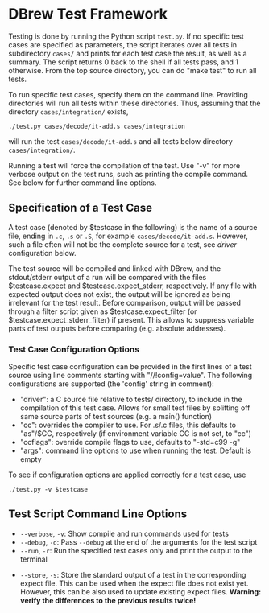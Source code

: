 # DBrew Test Framework

Testing is done by running the Python script `test.py`. If no specific test
cases are specified as parameters, the script iterates over all tests in
subdirectory `cases/` and prints for each test case the result, as well as a
summary. The script returns 0 back to the shell if all tests pass, and 1
otherwise. From the top source directory, you can do "make test" to run all
tests.

To run specific test cases, specify them on the command line. Providing
directories will run all tests within these directories. Thus, assuming
that the directory `cases/integration/` exists,

    ./test.py cases/decode/it-add.s cases/integration

will run the test `cases/decode/it-add.s` and all tests below directory
`cases/integration/`.

Running a test will force the compilation of the test.
Use "-v" for more verbose output on the test runs, such as printing
the compile command. See below for further command line options.

## Specification of a Test Case

A test case (denoted by $testcase in the following) is the name of a source
file, ending in `.c`, `.s` or `.S`, for example `cases/decode/it-add.s`.
However, such a file often will not be the complete source for a test, see
*driver* configuration below.

The test source will be compiled and linked with DBrew, and the stdout/stderr
output of a run will be compared with the files $testcase.expect and
$testcase.expect_stderr, respectively. If any file with expected output does
not exist, the output will be ignored as being irrelevant for the test result.
Before comparison, output will be passed through a filter script given as
$testcase.expect_filter (or $testcase.expect_stderr_filter) if present. This
allows to suppress variable parts of test outputs before comparing (e.g.
absolute addresses).

### Test Case Configuration Options

Specific test case configuration can be provided in the first lines of a test
source using line comments starting with "//!config=value". The following
configurations are supported (the 'config' string in comment):

* "driver": a C source file relative to tests/ directory, to include in the
  compilation of this test case. Allows for small test files by splitting off
  same source parts of test sources (e.g. a main() function)
* "cc": overrides the compiler to use. For .s/.c files, this defaults to
  "as"/$CC, respectively (if environment variable CC is not set, to "cc")
* "ccflags": override compile flags to use, defaults to "-std=c99 -g"
* "args": command line options to use when running the test. Default is empty

To see if configuration options are applied correctly for a test case, use

    ./test.py -v $testcase

## Test Script Command Line Options

* `--verbose`, `-v`: Show compile and run commands used for tests
* `--debug`, `-d`: Pass `--debug` at the end of the arguments for the test
  script
* `--run`, `-r`: Run the specified test cases only and print the output to the
  terminal
- `--store`, `-s`: Store the standard output of a test in the corresponding
  expect file. This can be used when the expect file does not exist yet.
  However, this can be also used to update existing expect files.
  **Warning: verify the differences to the previous results twice!**

